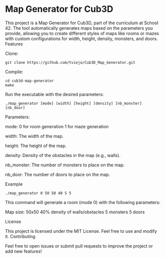 # Map Generator for Cub3D

This project is a Map Generator for Cub3D, part of the curriculum at School 42. The tool automatically generates maps based on the parameters you provide, allowing you to create different styles of maps like rooms or mazes with custom configurations for width, height, density, monsters, and doors.
Features

Clone:

    git clone https://github.com/tviejo/Cub3D_Map_Generator.git

Compile:

    cd cub3d-map-generator
    make

Run the executable with the desired parameters:

    ./map_generator [mode] [width] [height] [density] [nb_monster] [nb_door]


Parameters:

mode:
    0 for room generation
    1 for maze generation

width: The width of the map.

height: The height of the map.

density: Density of the obstacles in the map (e.g., walls).

nb_monster: The number of monsters to place on the map.

nb_door: The number of doors to place on the map.


Example

    ./map_generator 0 50 50 40 5 5

This command will generate a room (mode 0) with the following parameters:

Map size: 50x50
40% density of walls/obstacles
5 monsters
5 doors




License

This project is licensed under the MIT License. Feel free to use and modify it.
Contributing

Feel free to open issues or submit pull requests to improve the project or add new features!